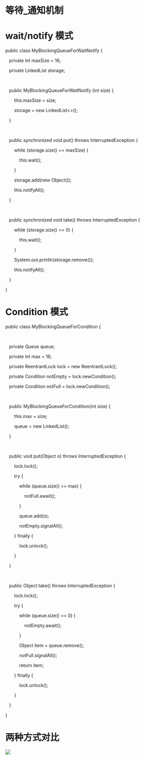 # 等待_通知机制

# wait/notify 模式

public class MyBlockingQueueForWaitNotify {

   private int maxSize = 16;

   private LinkedList<Object> storage;

 

   public MyBlockingQueueForWaitNotify (int size) {

       this.maxSize = size;

       storage = new LinkedList<>();

   }

 

   public synchronized void put() throws InterruptedException {

       while (storage.size() == maxSize) {

           this.wait();

       }

       storage.add(new Object());

       this.notifyAll();

   }

 

   public synchronized void take() throws InterruptedException {

       while (storage.size() == 0) {

           this.wait();

       }

       System.out.println(storage.remove());

       this.notifyAll();

   }

}

# Condition 模式

public class MyBlockingQueueForCondition {

 

   private Queue queue;

   private int max = 16;

   private ReentrantLock lock = new ReentrantLock();

   private Condition notEmpty = lock.newCondition();

   private Condition notFull = lock.newCondition();

 

   public MyBlockingQueueForCondition(int size) {

       this.max = size;

       queue = new LinkedList();

   }

 

   public void put(Object o) throws InterruptedException {

       lock.lock();

       try {

           while (queue.size() == max) {

               notFull.await();

           }

           queue.add(o);

           notEmpty.signalAll();

       } finally {

           lock.unlock();

       }

   }

 

   public Object take() throws InterruptedException {

       lock.lock();

       try {

           while (queue.size() == 0) {

               notEmpty.await();

           }

           Object item = queue.remove();

           notFull.signalAll();

           return item;

       } finally {

           lock.unlock();

       }

   }

}

# 两种方式对比

![](static/boxcnAqX93mnHV8T8UY1Tm93mxf.png)

